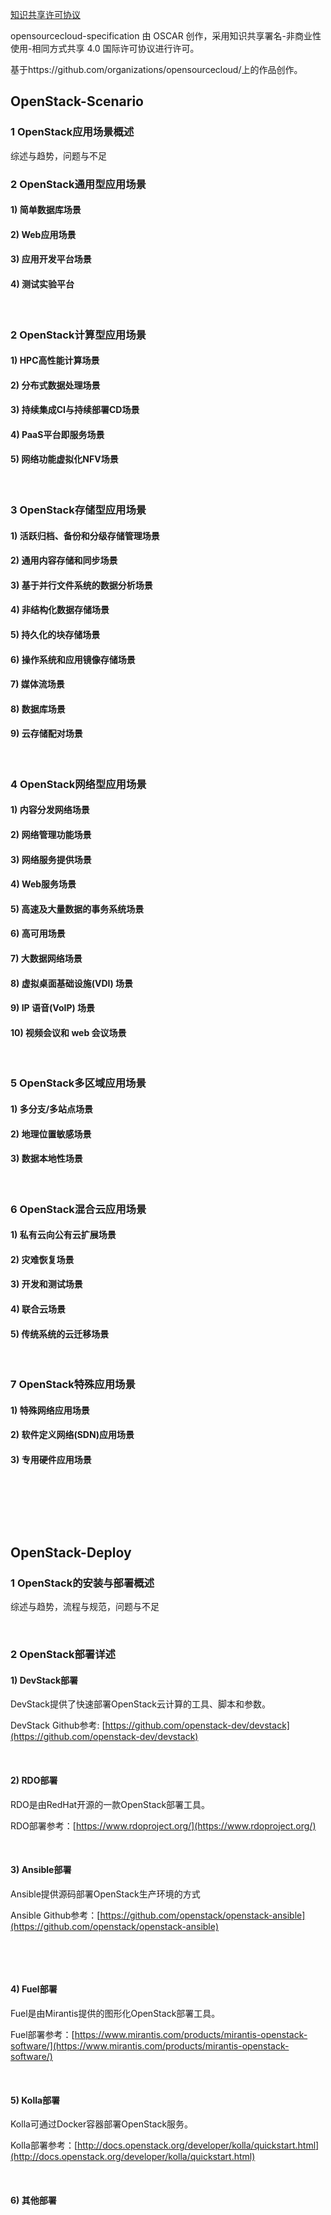 []()[知识共享许可协议]()

opensourcecloud-specification 由 OSCAR 创作，采用知识共享署名-非商业性使用-相同方式共享 4.0 国际许可协议进行许可。

基于https://github.com/organizations/opensourcecloud/上的作品创作。

## OpenStack-Scenario

### 1 OpenStack应用场景概述

综述与趋势，问题与不足

### 2 OpenStack通用型应用场景

#### 1) 简单数据库场景

#### 2) Web应用场景

#### 3) 应用开发平台场景

#### 4) 测试实验平台

 

### 2 OpenStack计算型应用场景

#### 1) HPC高性能计算场景

#### 2) 分布式数据处理场景

#### 3) 持续集成CI与持续部署CD场景

#### 4) PaaS平台即服务场景

#### 5) 网络功能虚拟化NFV场景

 

### 3 OpenStack存储型应用场景

#### 1) 活跃归档、备份和分级存储管理场景

#### 2) 通用内容存储和同步场景

#### 3) 基于并行文件系统的数据分析场景

#### 4) 非结构化数据存储场景

#### 5) 持久化的块存储场景

#### 6) 操作系统和应用镜像存储场景

#### 7) 媒体流场景

#### 8) 数据库场景

#### 9) 云存储配对场景

 

### 4 OpenStack网络型应用场景

#### 1) 内容分发网络场景

#### 2) 网络管理功能场景

#### 3) 网络服务提供场景

#### 4) Web服务场景

#### 5) 高速及大量数据的事务系统场景

#### 6) 高可用场景

#### 7) 大数据网络场景

#### 8) 虚拟桌面基础设施(VDI) 场景

#### 9) IP 语音(VoIP) 场景

#### 10) 视频会议和 web 会议场景

 

### 5 OpenStack多区域应用场景

#### 1) 多分支/多站点场景

#### 2) 地理位置敏感场景

#### 3) 数据本地性场景

 

### 6 OpenStack混合云应用场景

#### 1) 私有云向公有云扩展场景

#### 2) 灾难恢复场景

#### 3) 开发和测试场景

#### 4) 联合云场景

#### 5) 传统系统的云迁移场景

 

### 7 OpenStack特殊应用场景

#### 1) 特殊网络应用场景

#### 2) 软件定义网络(SDN)应用场景

#### 3) 专用硬件应用场景

 

 

 

## OpenStack-Deploy

### 1 OpenStack的安装与部署概述

综述与趋势，流程与规范，问题与不足

 

### 2 OpenStack部署详述

#### 1) DevStack部署

DevStack提供了快速部署OpenStack云计算的工具、脚本和参数。

DevStack Github参考: [https://github.com/openstack-dev/devstack](https://github.com/openstack-dev/devstack)

 

#### 2) RDO部署

RDO是由RedHat开源的一款OpenStack部署工具。

RDO部署参考：[https://www.rdoproject.org/](https://www.rdoproject.org/)

 

#### 3) Ansible部署

Ansible提供源码部署OpenStack生产环境的方式

Ansible Github参考：[https://github.com/openstack/openstack-ansible](https://github.com/openstack/openstack-ansible)

 

 

#### 4) Fuel部署

Fuel是由Mirantis提供的图形化OpenStack部署工具。

Fuel部署参考：[https://www.mirantis.com/products/mirantis-openstack-software/](https://www.mirantis.com/products/mirantis-openstack-software/)

 

#### 5) Kolla部署

Kolla可通过Docker容器部署OpenStack服务。

Kolla部署参考：[http://docs.openstack.org/developer/kolla/quickstart.html](http://docs.openstack.org/developer/kolla/quickstart.html)

 

#### 6) 其他部署